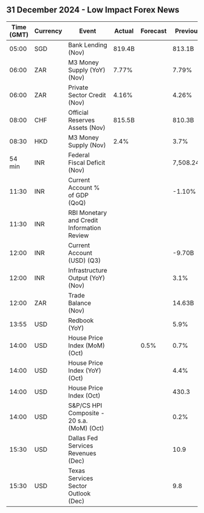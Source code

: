 ## 31 December 2024 - Low Impact Forex News

| Time (GMT) | Currency | Event | Actual | Forecast | Previous |
|------|----------|-------|--------|----------|----------|
| 05:00 | SGD | Bank Lending (Nov) | 819.4B |  | 813.1B |
| 06:00 | ZAR | M3 Money Supply (YoY) (Nov) | 7.77% |  | 7.79% |
| 06:00 | ZAR | Private Sector Credit (Nov) | 4.16% |  | 4.26% |
| 08:00 | CHF | Official Reserves Assets (Nov) | 815.5B |  | 810.3B |
| 08:30 | HKD | M3 Money Supply (Nov) | 2.4% |  | 3.7% |
| 54 min | INR | Federal Fiscal Deficit (Nov) |  |  | 7,508.24B |
| 11:30 | INR | Current Account % of GDP (QoQ) |  |  | -1.10% |
| 11:30 | INR | RBI Monetary and Credit Information Review |  |  |  |
| 12:00 | INR | Current Account (USD) (Q3) |  |  | -9.70B |
| 12:00 | INR | Infrastructure Output (YoY) (Nov) |  |  | 3.1% |
| 12:00 | ZAR | Trade Balance (Nov) |  |  | 14.63B |
| 13:55 | USD | Redbook (YoY) |  |  | 5.9% |
| 14:00 | USD | House Price Index (MoM) (Oct) |  | 0.5% | 0.7% |
| 14:00 | USD | House Price Index (YoY) (Oct) |  |  | 4.4% |
| 14:00 | USD | House Price Index (Oct) |  |  | 430.3 |
| 14:00 | USD | S&P/CS HPI Composite - 20 s.a. (MoM) (Oct) |  |  | 0.2% |
| 15:30 | USD | Dallas Fed Services Revenues (Dec) |  |  | 10.9 |
| 15:30 | USD | Texas Services Sector Outlook (Dec) |  |  | 9.8 |

